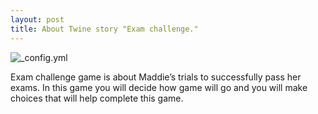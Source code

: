 ```yaml
---
layout: post
title: About Twine story "Exam challenge."
---
```


![_config.yml](http://www.ncbex.org/assets/Uploads/Callouts/Backgrounds/girlbookbag.jpg)

Exam challenge game is about Maddie’s trials to successfully pass her exams. In this game you will decide how game will go and you will make choices that will help complete this game.
